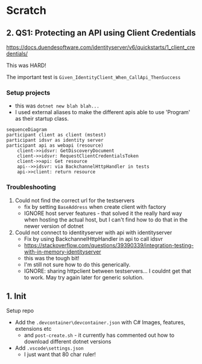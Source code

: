 # Scratch

## 2. QS1: Protecting an API using Client Credentials

https://docs.duendesoftware.com/identityserver/v6/quickstarts/1_client_credentials/

This was HARD!

The important test is `Given_IdentityClient_When_CallApi_ThenSuccess`

### Setup projects

- this was `dotnet new blah blah...`
- I used external aliases to make the different apis able to use 'Program' as their startup class.

```mermaid
sequenceDiagram
participant client as client (mstest)
participant idsvr as identity server
participant api as webapi (resource)
    client->>idsvr: GetDiscoveryDocument
    client->>idsvr: RequestClientCredentialsToken
    client->>api: Get resource
    api-->>idsvr: via BackchannelHttpHandler in tests
    api->>client: return resource
```

### Troubleshooting

1. Could not find the correct url for the testservers
   - fix by setting `BaseAddress` when create client with factory
   - IGNORE host server features - that solved it the really hard way when hosting the actual host, but I can't find how to do that in the newer version of dotnet
2. Could not connect to identityserver with api with identityserver
   - Fix by using BackchannelHttpHandler in api to call idsvr
   - https://stackoverflow.com/questions/39390339/integration-testing-with-in-memory-identityserver
   - this was the tough bit!
   - I'm still not sure how to do this generically.
   - IGNORE: sharing httpclient between testservers... I couldnt get that to work. May try again later for generic solution.

## 1. Init

Setup repo

- Add the `.devcontainer\devcontainer.json` with C# Images, features, extensions etc
  - and `post-create.sh` - it currently has commented out how to download
    different dotnet versions
- Add `.vscode\settings.json`
  - I just want that 80 char ruler!
